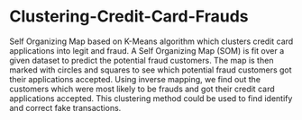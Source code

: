 # Clustering-Credit-Card-Frauds
Self Organizing Map based on K-Means algorithm which clusters credit card applications into legit and fraud.
A Self Organizing Map (SOM) is fit over a given dataset to predict the potential fraud customers.
The map is then marked with circles and squares to see which potential fraud customers got their applications accepted.
Using inverse mapping, we find out the customers which were most likely to be frauds and got their credit card applications accepted.
This clustering method could be used to find identify and correct fake transactions.
